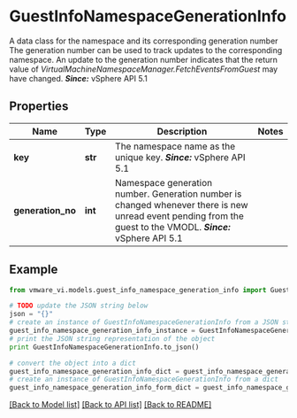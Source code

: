 # GuestInfoNamespaceGenerationInfo

A data class for the namespace and its corresponding generation number The generation number can be used to track updates to the corresponding namespace.  An update to the generation number indicates that the return value of *VirtualMachineNamespaceManager.FetchEventsFromGuest* may have changed.  ***Since:*** vSphere API 5.1 

## Properties
Name | Type | Description | Notes
------------ | ------------- | ------------- | -------------
**key** | **str** | The namespace name as the unique key.  ***Since:*** vSphere API 5.1  | 
**generation_no** | **int** | Namespace generation number.  Generation number is changed whenever there is new unread event pending from the guest to the VMODL.  ***Since:*** vSphere API 5.1  | 

## Example

```python
from vmware_vi.models.guest_info_namespace_generation_info import GuestInfoNamespaceGenerationInfo

# TODO update the JSON string below
json = "{}"
# create an instance of GuestInfoNamespaceGenerationInfo from a JSON string
guest_info_namespace_generation_info_instance = GuestInfoNamespaceGenerationInfo.from_json(json)
# print the JSON string representation of the object
print GuestInfoNamespaceGenerationInfo.to_json()

# convert the object into a dict
guest_info_namespace_generation_info_dict = guest_info_namespace_generation_info_instance.to_dict()
# create an instance of GuestInfoNamespaceGenerationInfo from a dict
guest_info_namespace_generation_info_form_dict = guest_info_namespace_generation_info.from_dict(guest_info_namespace_generation_info_dict)
```
[[Back to Model list]](../README.md#documentation-for-models) [[Back to API list]](../README.md#documentation-for-api-endpoints) [[Back to README]](../README.md)


